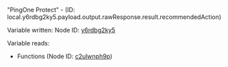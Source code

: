 "PingOne Protect" - (ID: local.y6rdbg2ky5.payload.output.rawResponse.result.recommendedAction)

Variable written:
Node ID: [y6rdbg2ky5](../nodes/y6rdbg2ky5.md)

Variable reads:
* Functions (Node ID: [c2ulwnph9p](../nodes/c2ulwnph9p.md))
